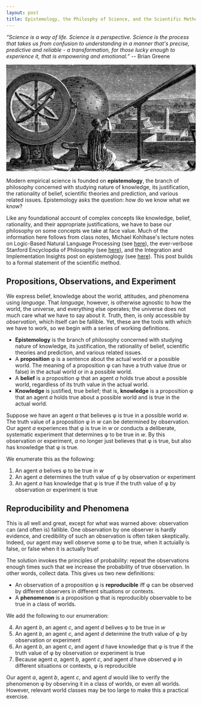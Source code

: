 ```yaml
---
layout: post
title: Epistemology, the Philosphy of Science, and the Scientific Method
---
```


_“Science is a way of life. Science is a perspective. Science is the process that takes us from confusion to understanding in a manner that's precise, predictive and reliable - a transformation, for those lucky enough to experience it, that is empowering and emotional.”_ -- Brian Greene

<p align="center"> 
<img src="/assets/science/ancient_science.jpg" alt="Ancient science">
</p>

Modern empirical science is founded on **epistemology**, the branch of philosophy concerned with studying nature of knowledge, its justification, the rationality of belief, scientific theories and prediction, and various related issues. Epistemology asks the question: how do we know what we know?

Like any foundational account of complex concepts like knowledge, belief, rationality, and their appropriate justifications, we have to base our philosophy on some concepts we take at face value. Much of the information here follows from class notes, Michael Kohlhase's lecture notes on Logic-Based Natural Language Processing (see [here](https://kwarc.info/teaching/LBS/notes.pdf)), the ever-verbose Stanford Encyclopdia of Philosophy (see [here](https://plato.stanford.edu/entries/epistemology/)), and the Integration and Implementation Insights post on epistemoglogy (see [here](https://i2insights.org/2021/09/21/epistemology-and-integrative-research/)). This post builds to a formal statement of the scientific method.

## Propositions, Observations, and Experiment ##

We express belief, knowledge about the world, attitudes, and phenomena using _language_. That _language_, however, is otherwise agnostic to how the world, the universe, and everything else operates; the universe does not much care what we have to say about it. Truth, then, is only accessible by _observation_, which itself can be fallible. Yet, these are the tools with which we have to work, so we begin with a series of working definitions.

* **Epistemology** is the branch of philosophy concerned with studying nature of knowledge, its justification, the rationality of belief, scientific theories and prediction, and various related issues.
* A **proposition** φ is a sentence about the actual world or a possible world. The meaning of a proposition φ can have a truth value (true or false) in the actual world or in a possible world. 
* A **belief** is a proposition φ that an agent _a_ holds true about a possible world, regardless of its truth value in the actual world.
* **Knowledge** is justified, true belief; that is, **knowledge** is a proposition φ that an agent _a_ holds true about a possible world and is true in the actual world.

Suppose we have an agent _a_ that believes φ is true in a possible world _w_. The truth value of a proposition φ in _w_ can be determined by observation. Our agent _a_ experiences that φ is true in _w_ or conducts a deliberate, systematic experiment that determines φ to be true in _w_. By this observation or experiment, _a_ no longer just believes that φ is true, but also has knowledge that φ is true.

We enumerate this as the following:

1. An agent _a_ belives φ to be true in _w_
2. An agent _a_ determines the truth value of φ by observation or experiment
3. An agent _a_ has knowledge that φ is true if the truth value of φ by observation or experiment is true

##  Reproducibility and Phenomena ##

This is all well and great, except for what was warned above: observation can (and often is) fallible. One observation by one observer is hardly evidence, and credibility of such an observation is often taken skeptically. Indeed, our agent may well observe some φ to be true, when it actuially is false, or false when it is actually true!

The solution invokes the principles of probability: repeat the observations enough times such that we increase the probability of true observation. In other words, collect data. This gives us two new definitions:

* An observation of a proposition φ is **reproducible** iff φ can be observed by different observers in different situations or contexts.
* A **phenomenon** is a proposition φ that is reproducibly observable to be true in a class of worlds.

We add the following to our enumeration:

4. An agent _b_, an agent _c_, and agent _d_ belives φ to be true in _w_
5. An agent _b_, an agent _c_, and agent _d_ determine the truth value of φ by observation or experiment
6. An agent _b_, an agent _c_, and agent _d_ have knowledge that φ is true if the truth value of φ by observation or experiment is true
7. Because agent _a_, agent _b_, agent _c_, and agent _d_ have observed φ in different situations or contexts, φ is reproducible

Our agent _a_, agent _b_, agent _c_, and agent _d_ would like to verify the phenomenon φ by observing it in a class of worlds, or even all worlds. However, relevant world classes may be too large to make this a practical exercise.





